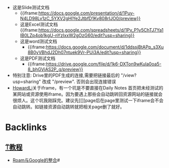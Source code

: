 - 这是Slide测试文档
    - {{iframe:https://docs.google.com/presentation/d/1Puv-N4LD98Lv1zC_5YXV2gHlYe2JtbfD1Kv808rIJO0/preview}}
    - 这是Excel测试文档 {{iframe:https://docs.google.com/spreadsheets/d/1Pv_P1y5ChTJ7Ya1IB0LZp4ob1kgU-nYzIxxW2gOzG60/edit?usp=sharing}}
    - 这是word测试文档
        - {{iframe:https://docs.google.com/document/d/1ddssjBtAPp_s3Xu8B0yVBhdJ2Dh07ntuek9Vr-PUi3A/edit?usp=sharing}}
    - 这是PDF测试文档
        -  {{iframe:https://drive.google.com/file/d/1k6-DXTon9wKula0oa5-8_bhGViAS2P_g/preview}}
- 特别注意: Drive里的PDF生成的连接,需要把链接最后的 "/view?usp=sharing" 改成 "/preview". 否则会出现连接错误
- [HowardLi](HowardLi.md)关于iframe，有一个坑是不要直接在Daily Notes 首页把未经测试的某网站或资源使用iframe。因为要遇上那些会自动跳转回资源网站的链接就会很烦人。这个坑我刚踩完。建议先[[]]page后在page里测试一下iframe会不会自动跳转。如链接资源自动跳转就把相关page删了就好。

# Backlinks
## [⍡教程](⍡教程.md)
- [Roam与Google的整合](Roam与Google的整合.md)#

